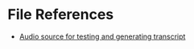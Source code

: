 # File References 
- [Audio source for testing and generating transcript](https://www.youtube.com/watch?v=5xcFcQ2Ltp8)